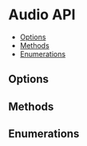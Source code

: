 # Audio API

- [Options](#user-content-options)
- [Methods](#user-content-methods)
- [Enumerations](#user-content-enumerations)

## Options

## Methods

## Enumerations